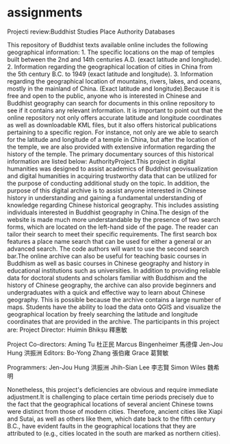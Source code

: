 # assignments

Projecti review:Buddhist Studies Place Authority Databases

This repository of Buddhist texts available online includes the following geographical information: 1. The specific locations on the map of temples built between the 2nd and 14th centuries A.D. (exact latitude and longitude). 2. Information regarding the geographical location of cities in China from the 5th century B.C. to 1949 (exact latitude and longitude). 3. Information regarding the geographical location of mountains, rivers, lakes, and oceans, mostly in the mainland of China. (Exact latitude and longitude).Because it is free and open to the public, anyone who is interested in Chinese and Buddhist geography can search for documents in this online repository to see if it contains any relevant information. It is important to point out that the online repository not only offers accurate latitude and longitude coordinates as well as downloadable KML files, but it also offers historical publications pertaining to a specific region. For instance, not only are we able to search for the latitude and longitude of a temple in China, but after the location of the temple, we are also provided with extensive information regarding the history of the temple. The primary documentary sources of this historical information are listed below: AuthorityProject.This project in digital humanities was designed to assist academics of Buddhist geovisualization and digital humanities in acquiring trustworthy data that can be utilized for the purpose of conducting additional study on the topic. In addition, the purpose of this digital archive is to assist anyone interested in Chinese history in understanding and gaining a fundamental understanding of knowledge regarding Chinese historical geography. This includes assisting individuals interested in Buddhist geography in China.The design of the website is made much more understandable by the presence of two search forms, which are located on the left-hand side of the page. The reader can tailor their search to meet their specific requirements. The first search box features a place name search that can be used for either a general or an advanced search. The code authors will want to use the second search bar.The online archive can also be useful for teaching basic courses in Buddhism as well as basic courses in Chinese geography and history in educational institutions such as universities. In addition to providing reliable data for doctoral students and scholars familiar with Buddhism and the history of Chinese geography, the archive can also provide beginners and undergraduates with a quick and effective way to learn about Chinese geography. This is possible because the archive contains a large number of maps. Students have the ability to load the data onto QGIS and visualize the geographical location by freely searching the latitude and longitude coordinates that are provided in the archive. The participants in this project are:
Project Director: 
Huimin Bhikṣu 釋惠敏

Project Co-directors:
Aming Tu 杜正民 Marcus Bingenheimer 馬德偉 Jen-Jou Hung 洪振洲 Editors: Bo-Yong Zhang 張伯雍 Grace 葛賢敏 

Programmers: 
Jen-Jou Hung 洪振洲 Jhih-Sian Lee 李志賢 Simon Wiles 魏希明

Nonetheless, this project's deficiencies are obvious and require immediate adjustment.It is challenging to place certain time periods precisely due to the fact that the geographical locations of several ancient Chinese towns were distinct from those of modern cities. Therefore, ancient cities like Xiapi and Sutai, as well as others like them, which date back to the fifth century B.C., have evident faults in the geographical locations that they are attributed to (e.g., cities located in the south are marked as northern cities).
